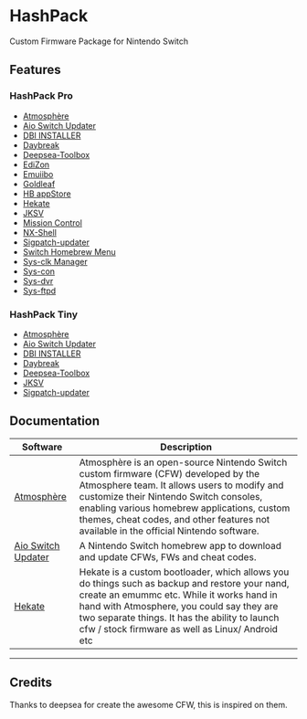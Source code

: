 # HashPack
Custom Firmware Package for Nintendo Switch

## Features

### HashPack Pro
* [Atmosphère](https://github.com/Atmosphere-NX/Atmosphere)
* [Aio Switch Updater](https://github.com/HamletDuFromage/aio-switch-updater)
* [DBI INSTALLER](https://github.com/rashevskyv/dbi/)
* [Daybreak](https://switchscene.org/resources/daybreak.148/download)
* [Deepsea-Toolbox](https://github.com/Team-Neptune/DeepSea-Toolbox)
* [EdiZon](https://github.com/thomasnet-mc/EdiZon)
* [Emuiibo](https://github.com/XorTroll/emuiibo)
* [Goldleaf](https://github.com/XorTroll/Goldleaf)
* [HB appStore](https://gitlab.com/4TU/hb-appstore)
* [Hekate](https://github.com/CTCaer/hekate)
* [JKSV](https://github.com/J-D-K/JKSV)
* [Mission Control](https://github.com/ndeadly/MissionControl)
* [NX-Shell](https://github.com/joel16/NX-Shell)
* [Sigpatch-updater](https://github.com/ITotalJustice/sigpatch-updater)
* [Switch Homebrew Menu](https://github.com/switchbrew/nx-hbmenu)
* [Sys-clk Manager](https://github.com/retronx-team/sys-clk)
* [Sys-con](https://github.com/cathery/sys-con)
* [Sys-dvr](https://github.com/exelix11/SysDVR)
* [Sys-ftpd](https://github.com/cathery/sys-ftpd)

### HashPack Tiny
* [Atmosphère](https://github.com/Atmosphere-NX/Atmosphere)
* [Aio Switch Updater](https://github.com/HamletDuFromage/aio-switch-updater)
* [DBI INSTALLER](https://github.com/rashevskyv/dbi/)
* [Daybreak](https://switchscene.org/resources/daybreak.148/download)
* [Deepsea-Toolbox](https://github.com/Team-Neptune/DeepSea-Toolbox)
* [JKSV](https://github.com/J-D-K/JKSV)
* [Sigpatch-updater](https://github.com/ITotalJustice/sigpatch-updater)

## Documentation
| Software | Description |
|--|--|
| [Atmosphère](https://github.com/Atmosphere-NX/Atmosphere) | Atmosphère is an open-source Nintendo Switch custom firmware (CFW) developed by the Atmosphere team. It allows users to modify and customize their Nintendo Switch consoles, enabling various homebrew applications, custom themes, cheat codes, and other features not available in the official Nintendo software. |
| [Aio Switch Updater](https://github.com/HamletDuFromage/aio-switch-updater) | A Nintendo Switch homebrew app to download and update CFWs, FWs and cheat codes. |
| [Hekate](https://github.com/CTCaer/hekate) | Hekate is a custom bootloader, which allows you do things such as backup and restore your nand, create an emummc etc. While it works hand in hand with Atmosphere, you could say they are two separate things. It has the ability to launch cfw / stock firmware as well as Linux/ Android etc |

--- 

## Credits
Thanks to deepsea for create the awesome CFW, this is inspired on them.
